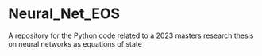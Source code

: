 # Neural_Net_EOS
A repository for the Python code related to a 2023 masters research thesis on neural networks as equations of state
